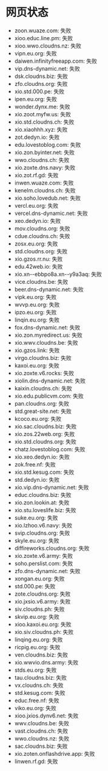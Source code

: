 # 网页状态
- zoon.wuaze.com: 失败
- xioo.educ.line.pm: 失败
- xioo.wwo.cloudns.nz: 失败
- vipn.eu.org: 失败
- daiwen.infinityfreeapp.com: 失败
- vip.dns-dynamic.net: 失败
- dsk.cloudns.biz: 失败
- zfo.cloudns.org: 失败
- xio.std.000.pe: 失败
- ipen.eu.org: 失败
- wonder.dynx.me: 失败
- xio.zoot.myfw.us: 失败
- xio.std.cloudns.ch: 失败
- xio.xiaohhh.xyz: 失败
- zot.dedyn.io: 失败
- edu.lovestoblog.com: 失败
- xio.zon.byinter.net: 失败
- wwo.cloudns.ch: 失败
- xio.zoxte.dns.navy: 失败
- xio.zot.rf.gd: 失败
- inwen.wuaze.com: 失败
- kenelm.cloudns.ch: 失败
- xio.soho.lovedub.net: 失败
- vercl.eu.org: 失败
- vercel.dns-dynamic.net: 失败
- xeo.dedyn.io: 失败
- mov.cloudns.org: 失败
- cdue.cloudns.ch: 失败
- zosx.eu.org: 失败
- std.cloudns.org: 失败
- xio.gzos.rr.nu: 失败
- edu.42web.io: 失败
- xio.xn--ebbpo8a.xn--y9a3aq: 失败
- vice.cloudns.be: 失败
- beer.dns-dynamic.net: 失败
- vipk.eu.org: 失败
- wvvp.eu.org: 失败
- ipzo.eu.org: 失败
- linqin.eu.org: 失败
- fox.dns-dynamic.net: 失败
- xio.zon.myredirect.us: 失败
- xio.wwv.cloudns.be: 失败
- xio.gzos.link: 失败
- virgo.cloudns.biz: 失败
- kaxoi.eu.org: 失败
- xio.zoxte.v6.rocks: 失败
- xiolin.dns-dynamic.net: 失败
- kaixin.cloudns.ch: 失败
- xio.edu.publicvm.com: 失败
- pan.cloudns.org: 失败
- std.great-site.net: 失败
- kcoco.eu.org: 失败
- xio.sac.cloudns.biz: 失败
- xio.zos.22web.org: 失败
- xio.std.cloudns.org: 失败
- chatz.lovestoblog.com: 失败
- xio.xeo.dedyn.io: 失败
- zok.free.nf: 失败
- xio.std.kesug.com: 失败
- std.dedyn.io: 失败
- xio.vip.dns-dynamic.net: 失败
- educ.cloudns.biz: 失败
- xio.zon.lookin.at: 失败
- xio.stu.loveslife.biz: 失败
- suke.eu.org: 失败
- xio.lzhoo.v6.navy: 失败
- svip.cloudns.org: 失败
- skyle.eu.org: 失败
- diffireworks.cloudns.org: 失败
- xio.zoxte.v6.army: 失败
- soho.perslist.com: 失败
- zfo.dns-dynamic.net: 失败
- xongan.eu.org: 失败
- std.000.pe: 失败
- zote.cloudns.org: 失败
- xio.jxsio.v6.army: 失败
- siv.cloudns.ph: 失败
- skvip.eu.org: 失败
- xioo.kaxoi.eu.org: 失败
- xio.siv.cloudns.ph: 失败
- linqing.eu.org: 失败
- ricpig.eu.org: 失败
- ven.cloudns.biz: 失败
- xio.wwvio.dns.army: 失败
- stds.eu.org: 失败
- tau.cloudns.biz: 失败
- vx.cloudns.ch: 失败
- std.kesug.com: 失败
- educ.free.nf: 失败
- viko.eu.org: 失败
- xioo.jxios.dynv6.net: 失败
- wwv.cloudns.be: 失败
- vast.cloudns.ch: 失败
- wwo.cloudns.nz: 失败
- sac.cloudns.biz: 失败
- xio.zoten.onflashdrive.app: 失败
- linwen.rf.gd: 失败
